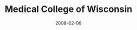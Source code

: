 ---
title: "Medical College of Wisconsin"
project_id: 
date: 2008-02-06
conference_id: ""
presenters:
   - peter_bandettini
summary: "Medical College of Wisconsin"
file: /assets/presentations/
filename: 
layout: presentation
---